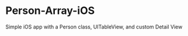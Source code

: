 Person-Array-iOS
================

Simple iOS app with a Person class, UITableView, and custom Detail View

